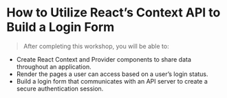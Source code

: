 # How to Utilize React’s Context API to Build a Login Form

> After completing this workshop, you will be able to:

- Create React Context and Provider components to share data throughout an application.
- Render the pages a user can access based on a user’s login status.
- Build a login form that communicates with an API server to create a secure authentication session.
